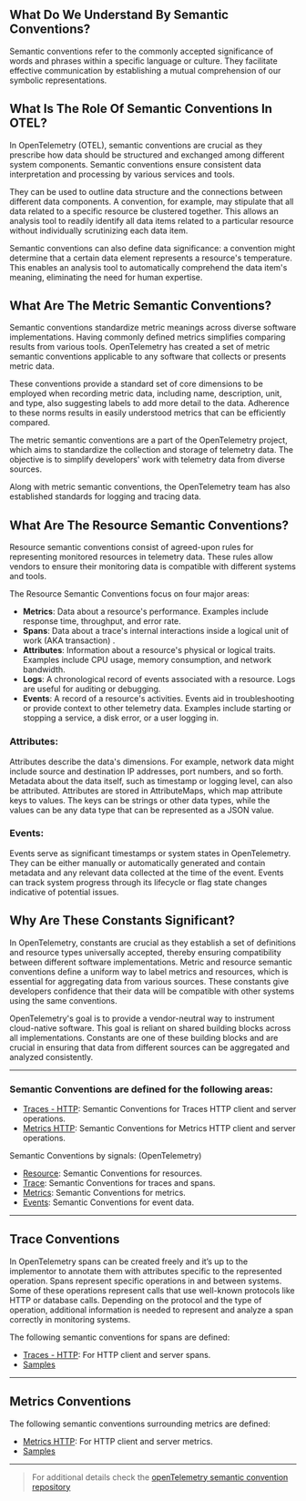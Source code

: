 ## What Do We Understand By Semantic Conventions?
Semantic conventions refer to the commonly accepted significance of words and phrases within a specific language or culture. They facilitate effective communication by establishing a mutual comprehension of our symbolic representations.

## What Is The Role Of Semantic Conventions In OTEL?
In OpenTelemetry (OTEL), semantic conventions are crucial as they prescribe how data should be structured and exchanged among different system components. 
Semantic conventions ensure consistent data interpretation and processing by various services and tools.

They can be used to outline data structure and the connections between different data components. A convention, for example, may stipulate that all data related to a specific resource be clustered together. This allows an analysis tool to readily identify all data items related to a particular resource without individually scrutinizing each data item.

Semantic conventions can also define data significance: a convention might determine that a certain data element represents a resource's temperature. 
This enables an analysis tool to automatically comprehend the data item's meaning, eliminating the need for human expertise.

## What Are The Metric Semantic Conventions?
Semantic conventions standardize metric meanings across diverse software implementations. Having commonly defined metrics simplifies comparing results from various tools. OpenTelemetry has created a set of metric semantic conventions applicable to any software that collects or presents metric data.

These conventions provide a standard set of core dimensions to be employed when recording metric data, including name, description, unit, and type, also suggesting labels to add more detail to the data. Adherence to these norms results in easily understood metrics that can be efficiently compared.

The metric semantic conventions are a part of the OpenTelemetry project, which aims to standardize the collection and storage of telemetry data. The objective is to simplify developers' work with telemetry data from diverse sources.

Along with metric semantic conventions, the OpenTelemetry team has also established standards for logging and tracing data. 


## What Are The Resource Semantic Conventions?
Resource semantic conventions consist of agreed-upon rules for representing monitored resources in telemetry data. These rules allow vendors to ensure their monitoring data is compatible with different systems and tools.

The Resource Semantic Conventions focus on four major areas:

- **Metrics**: Data about a resource's performance. Examples include response time, throughput, and error rate.
- **Spans**: Data about a trace's internal interactions inside a logical unit of work (AKA transaction) . 
- **Attributes**: Information about a resource's physical or logical traits. Examples include CPU usage, memory consumption, and network bandwidth.
- **Logs**: A chronological record of events associated with a resource. Logs are useful for auditing or debugging.
- **Events**: A record of a resource's activities. Events aid in troubleshooting or provide context to other telemetry data. Examples include starting or stopping a service, a disk error, or a user logging in.

### Attributes:
Attributes describe the data's dimensions. For example, network data might include source and destination IP addresses, port numbers, and so forth. 
Metadata about the data itself, such as timestamp or logging level, can also be attributed. Attributes are stored in AttributeMaps, which map attribute keys to values. 
The keys can be strings or other data types, while the values can be any data type that can be represented as a JSON value.

### Events: 
Events serve as significant timestamps or system states in OpenTelemetry. They can be either manually or automatically generated and contain metadata and any relevant data collected at the time of the event.
Events can track system progress through its lifecycle or flag state changes indicative of potential issues.

## Why Are These Constants Significant?
In OpenTelemetry, constants are crucial as they establish a set of definitions and resource types universally accepted, thereby ensuring compatibility between different software implementations.
Metric and resource semantic conventions define a uniform way to label metrics and resources, which is essential for aggregating data from various sources.
These constants give developers confidence that their data will be compatible with other systems using the same conventions.

OpenTelemetry's goal is to provide a vendor-neutral way to instrument cloud-native software. This goal is reliant on shared building blocks across all implementations.
Constants are one of these building blocks and are crucial in ensuring that data from different sources can be aggregated and analyzed consistently.


---


### Semantic Conventions are defined for the following areas:

* [Traces - HTTP](../../../schema/observability/traces/http.mapping): Semantic Conventions for Traces HTTP client and server operations.
* [Metrics HTTP](../../../schema/observability/metrics/http.mapping): Semantic Conventions for Metrics HTTP client and server operations.

Semantic Conventions by signals: (OpenTelemetry)

* [Resource](https://github.com/open-telemetry/semantic-conventions/tree/main/docs/resource): Semantic Conventions for resources.
* [Trace](https://github.com/open-telemetry/semantic-conventions/blob/main/docs/general/trace-general.md): Semantic Conventions for traces and spans.
* [Metrics](https://github.com/open-telemetry/semantic-conventions/blob/main/docs/general/metrics-general.md): Semantic Conventions for metrics.
* [Events](https://github.com/open-telemetry/semantic-conventions/blob/main/docs/general/events-general.md): Semantic Conventions for event data.

---

## Trace Conventions

In OpenTelemetry spans can be created freely and it’s up to the implementor to annotate them with attributes specific to the represented operation.
Spans represent specific operations in and between systems. Some of these operations represent calls that use well-known protocols like HTTP or database calls.
Depending on the protocol and the type of operation, additional information is needed to represent and analyze a span correctly in monitoring systems.

The following semantic conventions for spans are defined:

* [Traces - HTTP](../../../schema/observability/traces/http.mapping): For HTTP client and server spans.
* [Samples](../observability/traces/samples/http)


---

## Metrics Conventions

The following semantic conventions surrounding metrics are defined:

* [Metrics HTTP](../../../schema/observability/metrics/http.mapping): For HTTP client and server metrics.
* [Samples](../observability/metrics/samples/http)
---

> For additional details check the [openTelemetry semantic convention repository](https://github.com/open-telemetry/semantic-conventions/tree/main/semantic_conventions) 